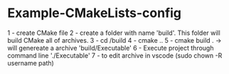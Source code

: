 # Example-CMakeLists-config

1 - create CMake file
2 - create a folder with name 'build'. This folder will build CMake all of archives.
3 - cd /build
4 - cmake ..
5 - cmake build .   -> will genereate a archive 'build/Executable'
6 - Execute project through command line './Executable'
7 - to edit archive in vscode (sudo chown -R username path)